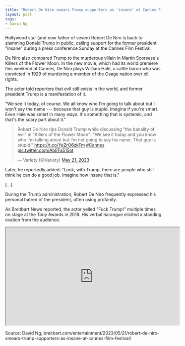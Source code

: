 ```yaml
---
title: "Robert De Niro smears Trump supporters as 'insane' at Cannes Film Festival"
layout: post
tags:
- David Ng
---
```


Hollywood star (and now father of seven) Robert De Niro is back to slamming Donald Trump in public, calling support for the former president "insane" during a press conference Sunday at the Cannes Film Festival.

De Niro also compared Trump to the murderous villain in Martin Scorsese's Killers of the Flower Moon. In the new movie, which had its world premiere this weekend at Cannes, De Niro plays William Hale, a cattle baron who was convicted in 1929 of murdering a member of the Osage nation over oil rights.

The actor told reporters that evil still exists in the world, and former president Trump is a manifestation of it.

"We see it today, of course. We all know who I'm going to talk about but I won't say the name --- because that guy is stupid. Imagine if you're smart. Even Hale was smart in many ways. It's something that is systemic, and that's the scary part about it."

<blockquote class="twitter-tweet"><p lang="en" dir="ltr">Robert De Niro rips Donald Trump while discussing &quot;the banality of evil&quot; in &quot;Killers of the Flower Moon&quot;: &quot;We see it today and you know who I'm talking about but I'm not going to say his name. That guy is stupid.&quot; <a href="https://t.co/YeZrO6zkFm">https://t.co/YeZrO6zkFm</a> <a href="https://twitter.com/hashtag/Cannes?src=hash&amp;ref_src=twsrc%5Etfw">#Cannes</a> <a href="https://t.co/AbEFa515ot">pic.twitter.com/AbEFa515ot</a></p>&mdash; Variety (@Variety) <a href="https://twitter.com/Variety/status/1660259516544430080?ref_src=twsrc%5Etfw">May 21, 2023</a></blockquote> <script async src="https://platform.twitter.com/widgets.js" charset="utf-8"></script>

Later, he reportedly added: "Look, with Trump, there are people who still think he can do a good job. Imagine how insane that is."

\[...\]

During the Trump administration, Robert De Niro frequently expressed his personal hatred of the president, often using profanity.

As Breitbart News reported, the actor yelled "Fuck Trump!" multiple times on stage at the Tony Awards in 2018. His verbal harangue elicited a standing ovation from the audience.

<iframe width="560" height="315" src="https://www.youtube.com/embed/DVWxQvlgRrM" title="Robert De Niro: 'Fuck Trump!'"></iframe>

Source: David Ng, breitbart.com/entertainment/2023/05/21/robert-de-niro-smears-trump-supporters-as-insane-at-cannes-film-festival/
